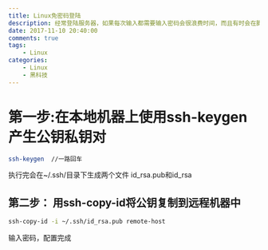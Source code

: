 ```yaml
---
title: Linux免密码登陆
description: 经常登陆服务器，如果每次输入都需要输入密码会很浪费时间，而且有时会在脚本中访问服务器，此时无法手动输入密码
date: 2017-11-10 20:40:00
comments: true
tags: 
    - Linux
categories:
    - Linux
    - 黑科技
---
```

# 第一步:在本地机器上使用ssh-keygen产生公钥私钥对
```bash
ssh-keygen  //一路回车
```
执行完会在~/.ssh/目录下生成两个文件 id_rsa.pub和id_rsa

## 第二步： 用ssh-copy-id将公钥复制到远程机器中
```bash
ssh-copy-id -i ~/.ssh/id_rsa.pub remote-host
```
输入密码，配置完成
